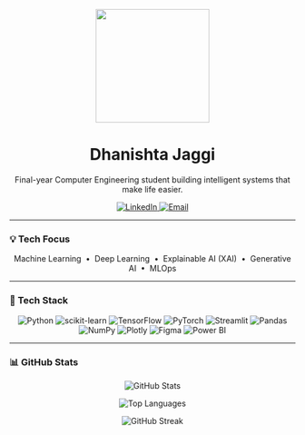 <p align="center">
  <img src="https://media.giphy.com/media/v1.Y2lkPTc5MGI3NjExMmMyZmM0ODc3Y2MwYjE0ZDY2ZDE3ODU5ZDU0YzYwZDY0ZDYwM2UyZSZlcD12MV9pbnRlcm5hbF9naWZfYnlfaWQmY3Q9Zw/L8K62iTDfiLvFgpO45/giphy.gif" width="200"/>
</p>

<h1 align="center">Dhanishta Jaggi</h1>

<p align="center">
  Final-year Computer Engineering student building intelligent systems that make life easier.
</p>

<p align="center">
  <a href="https://linkedin.com/in/dhanishta-jaggi" target="_blank">
    <img src="https://img.shields.io/badge/LinkedIn-0077B5?style=for-the-badge&logo=linkedin&logoColor=white" alt="LinkedIn"/>
  </a>
  <a href="mailto:dhanishtajaggi@gmail.com">
    <img src="https://img.shields.io/badge/Email-D14836?style=for-the-badge&logo=gmail&logoColor=white" alt="Email"/>
  </a>
</p>

---

### 💡 Tech Focus

<p align="center">
  Machine Learning  •  Deep Learning  •  Explainable AI (XAI)  •  Generative AI  •  MLOps
</p>

---

### 🚀 Tech Stack

<p align="center">
  <img src="https://img.shields.io/badge/python-3670A0?style=for-the-badge&logo=python&logoColor=ffdd54" alt="Python"/>
  <img src="https://img.shields.io/badge/scikit--learn-%23F7931E.svg?style=for-the-badge&logo=scikit-learn&logoColor=white" alt="scikit-learn"/>
  <img src="https://img.shields.io/badge/TensorFlow-%23FF6F00.svg?style=for-the-badge&logo=TensorFlow&logoColor=white" alt="TensorFlow"/>
  <img src="https://img.shields.io/badge/PyTorch-%23EE4C2C.svg?style=for-the-badge&logo=PyTorch&logoColor=white" alt="PyTorch"/>
  <img src="https://img.shields.io/badge/Streamlit-%23FE4B4B.svg?style=for-the-badge&logo=streamlit&logoColor=white" alt="Streamlit"/>
  <img src="https://img.shields.io/badge/pandas-%23150458.svg?style=for-the-badge&logo=pandas&logoColor=white" alt="Pandas"/>
  <img src="https://img.shields.io/badge/numpy-%23013243.svg?style=for-the-badge&logo=numpy&logoColor=white" alt="NumPy"/>
  <img src="https://img.shields.io/badge/Plotly-%233F4F75.svg?style=for-the-badge&logo=plotly&logoColor=white" alt="Plotly"/>
  <img src="https://img.shields.io/badge/Figma-F24E1E?style=for-the-badge&logo=figma&logoColor=white" alt="Figma"/>
  <img src="https://img.shields.io/badge/power_bi-F2C811?style=for-the-badge&logo=powerbi&logoColor=black" alt="Power BI"/>
</p>

---

### 📊 GitHub Stats

<p align="center">
  <img src="https://github-readme-stats.vercel.app/api?username=dhaniishta&theme=github_dark&hide_border=false&include_all_commits=true&count_private=false" alt="GitHub Stats" />
</p>
<p align="center">
  <img src="https://github-readme-stats.vercel.app/api/top-langs/?username=dhaniishta&theme=github_dark&hide_border=false&include_all_commits=true&count_private=false&layout=compact" alt="Top Languages" />
</p>
<p align="center">
  <img src="https://nirzak-streak-stats.vercel.app/?user=dhaniishta&theme=github_dark&hide_border=false" alt="GitHub Streak" />
</p>
